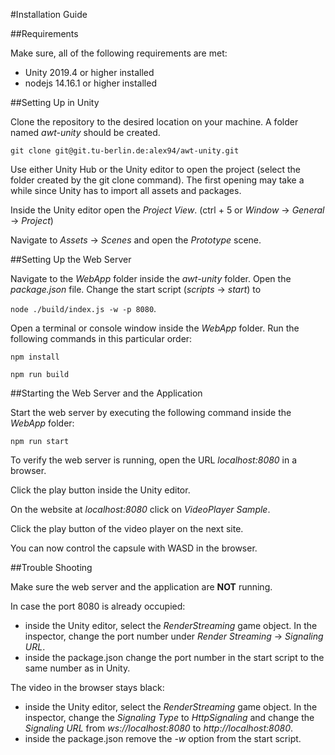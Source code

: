 #Installation Guide

##Requirements

Make sure, all of the following requirements are met:
- Unity 2019.4 or higher installed
- nodejs 14.16.1 or higher installed

##Setting Up in Unity

Clone the repository to the desired location on your machine.
A folder named _awt-unity_ should be created.

`git clone git@git.tu-berlin.de:alex94/awt-unity.git`

Use either Unity Hub or the Unity editor to open the project
(select the folder created by the git clone command). The first opening may take
a while since Unity has to import all assets and packages.

Inside the Unity editor open the _Project View_.
(ctrl + 5 or _Window_ -> _General_ -> _Project_)

Navigate to _Assets_ -> _Scenes_ and open the _Prototype_ scene.

##Setting Up the Web Server

Navigate to the _WebApp_ folder inside the _awt-unity_ folder. Open the _package.json_ file.
Change the start script (_scripts_ -> _start_) to

`node ./build/index.js -w -p 8080`.

Open a terminal or console window inside the _WebApp_ folder. Run the following commands in this particular order:

`npm install`

`npm run build`

##Starting the Web Server and the Application

Start the web server by executing the following command inside the _WebApp_ folder:

`npm run start`

To verify the web server is running, open the URL _localhost:8080_ in a browser.

Click the play button inside the Unity editor.

On the website at _localhost:8080_ click on _VideoPlayer Sample_.

Click the play button of the video player on the next site.

You can now control the capsule with WASD in the browser.

##Trouble Shooting

Make sure the web server and the application are **NOT** running.

In case the port 8080 is already occupied:

- inside the Unity editor, select the _RenderStreaming_ game object. In the inspector,
  change the port number under _Render Streaming_ -> _Signaling URL_.
- inside the package.json change the port number in the start script to the same number
  as in Unity.
  
  
The video in the browser stays black:

- inside the Unity editor, select the _RenderStreaming_ game object. In the inspector,
  change the _Signaling Type_ to _HttpSignaling_ and change the _Signaling URL_ from
  _ws://localhost:8080_ to _http://localhost:8080_.
- inside the package.json remove the _-w_ option from the start script.


